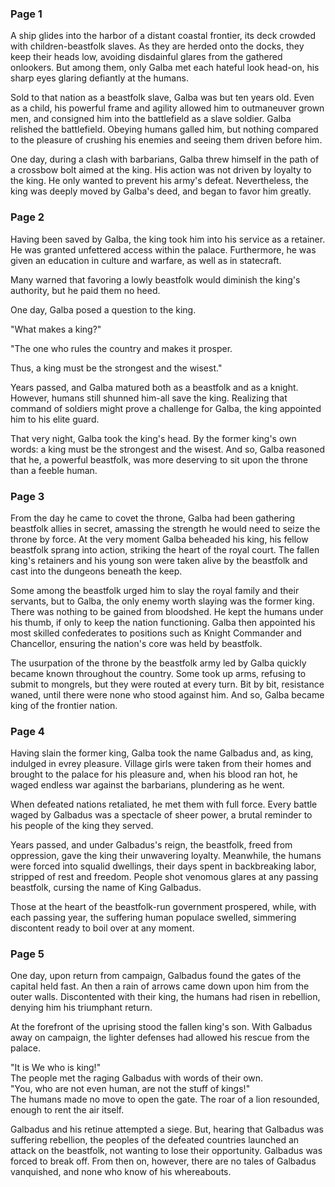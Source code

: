 ### Page 1  

A ship glides into the harbor of a distant coastal frontier, its deck crowded with children-beastfolk slaves. As they are herded onto the docks, they keep their heads low, avoiding disdainful glares from the gathered onlookers. But among them, only Galba met each hateful look head-on, his sharp eyes glaring defiantly at the humans.  

Sold to that nation as a beastfolk slave, Galba was but ten years old. Even as a child, his powerful frame and agility allowed him to outmaneuver grown men, and consigned him into the battlefield as a slave soldier. Galba relished the battlefield. Obeying humans galled him, but nothing compared to the pleasure of crushing his enemies and seeing them driven before him.  

One day, during a clash with barbarians, Galba threw himself in the path of a crossbow bolt aimed at the king. His action was not driven by loyalty to the king. He only wanted to prevent his army's defeat. Nevertheless, the king was deeply moved by Galba's deed, and began to favor him greatly.  

### Page 2  

Having been saved by Galba, the king took him into his service as a retainer. He was granted unfettered access within the palace. Furthermore, he was given an education in culture and warfare, as well as in statecraft.  

Many warned that favoring a lowly beastfolk would diminish the king's authority, but he paid them no heed.  

One day, Galba posed a question to the king.  

"What makes a king?"  

"The one who rules the country and makes it prosper.  

Thus, a king must be the strongest and the wisest."  

Years passed, and Galba matured both as a beastfolk and as a knight. However, humans still shunned him-all save the king. Realizing that command of soldiers might prove a challenge for Galba, the king appointed him to his elite guard.  

That very night, Galba took the king's head. By the former king's own words: a king must be the strongest and the wisest. And so, Galba reasoned that he, a powerful beastfolk, was more deserving to sit upon the throne than a feeble human.  

### Page 3   

From the day he came to covet the throne, Galba had been gathering beastfolk allies in secret, amassing the strength he would need to seize the throne by force. At the very moment Galba beheaded his king, his fellow beastfolk sprang into action, striking the heart of the royal court. The fallen king's retainers and his young son were taken alive by the beastfolk and cast into the dungeons beneath the keep.  

Some among the beastfolk urged him to slay the royal family and their servants, but to Galba, the only enemy worth slaying was the former king. There was nothing to be gained from bloodshed. He kept the humans under his thumb, if only to keep the nation functioning. Galba then appointed his most skilled confederates to positions such as Knight Commander and Chancellor, ensuring the nation's core was held by beastfolk.  

The usurpation of the throne by the beastfolk army led by Galba quickly became known throughout the country. Some took up arms, refusing to submit to mongrels, but they were routed at every turn. Bit by bit, resistance waned, until there were none who stood against him. And so, Galba became king of the frontier nation.  

### Page 4  

Having slain the former king, Galba took the name Galbadus and, as king, indulged in evrey pleasure. Village girls were taken from their homes and brought to the palace for his pleasure and, when his blood ran hot, he waged endless war against the barbarians, plundering as he went.

When defeated nations retaliated, he met them with full force.  Every battle waged by Galbadus was a spectacle of sheer power, a brutal reminder to his people of the king they served.

Years passed, and under Galbadus's reign, the beastfolk, freed from oppression, gave the king their unwavering loyalty.  Meanwhile, the humans were forced into squalid dwellings, their days spent in backbreaking labor, stripped of rest and freedom. People shot venomous glares at any passing beastfolk, cursing the name of King Galbadus.

Those at the heart of the beastfolk-run government prospered, while, with each passing year, the suffering human populace swelled, simmering discontent ready to boil over at any moment.

### Page 5  

One day, upon return from campaign, Galbadus found the gates of the capital held fast.  An then a rain of arrows came down upon him from the outer walls.  Discontented with their king, the humans had risen in rebellion, denying him his triumphant return.

At the forefront of the uprising stood the fallen king's son.  With Galbadus away on campaign, the lighter defenses had allowed his rescue from the palace.

"It is We who is king!"  
The people met the raging Galbadus with words of their own.   
"You, who are not even human, are not the stuff of kings!"  
The humans made no move to open the gate.  The roar of a lion resounded, enough to rent the air itself.

Galbadus and his retinue attempted a siege. But, hearing that Galbadus was suffering rebellion, the peoples of the defeated countries launched an attack on the beastfolk, not wanting to lose their opportunity.  Galbadus was forced to break off. From then on, however, there are no tales of Galbadus vanquished, and none who know of his whereabouts.
